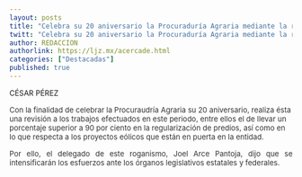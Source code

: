 ```yaml
---
layout: posts
title: "Celebra su 20 aniversario la Procuraduría Agraria mediante la revisión de trabajos realizados por ella"
twitt: "Celebra su 20 aniversario la Procuraduría Agraria mediante la revisión de trabajos realizados por ella"
author: REDACCION
authorlink: https://ljz.mx/acercade.html
categories: ["Destacadas"]
published: true
---
```

<p style="text-align: justify;">
  <span style="font-size: small;">CÉSAR PÉREZ</span>
</p>

<p style="text-align: justify;" />

<span style="color: #000000; font-size: 13px; line-height: normal;" /><span style="font-size: small;" /><span style="color: #333333;" />Con la finalidad de celebrar la Procuraudría Agraria su 20 aniversario, realiza ésta una revisión a los trabajos efectuados en este periodo, entre ellos el de llevar un porcentaje superior a 90 por ciento en la regularización de predios, así como en lo que respecta a los proyectos eólicos que están en puerta en la entidad. </span></span></span></p> <p style="text-align: justify;">
  <span style="color: #000000; font-size: 13px; line-height: normal;"><span style="font-size: small;"><span style="color: #333333;"><span style="font-size: small;">Por ello, el delegado de este roganismo, Joel Arce Pantoja, dijo que se intensificarán los esfuerzos ante los órganos legislativos estatales y federales.</span></span></span></span>
</p>
